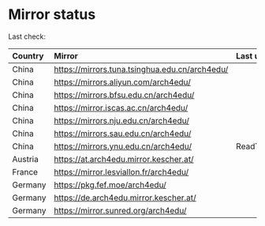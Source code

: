 <script src="./time.js"></script>
# Mirror status
Last check: <script type="text/javascript">localize(1690917203.5909655);</script>

|Country|Mirror|Last update|
|:------|:-----|:----------|
|China|https://mirrors.tuna.tsinghua.edu.cn/arch4edu/|<script type="text/javascript">localize(1690871593);</script>|
|China|https://mirrors.aliyun.com/arch4edu/|<script type="text/javascript">localize(1690785086);</script>|
|China|https://mirrors.bfsu.edu.cn/arch4edu/|<script type="text/javascript">localize(1690871593);</script>|
|China|https://mirror.iscas.ac.cn/arch4edu/|<script type="text/javascript">localize(1690871593);</script>|
|China|https://mirrors.nju.edu.cn/arch4edu/|<script type="text/javascript">localize(1690785086);</script>|
|China|https://mirrors.sau.edu.cn/arch4edu/|<script type="text/javascript">localize(1690871593);</script>|
|China|https://mirrors.ynu.edu.cn/arch4edu/|ReadTimeout|
|Austria|https://at.arch4edu.mirror.kescher.at/|<script type="text/javascript">localize(1690871593);</script>|
|France|https://mirror.lesviallon.fr/arch4edu/|<script type="text/javascript">localize(1689402753);</script>|
|Germany|https://pkg.fef.moe/arch4edu/|<script type="text/javascript">localize(1690871593);</script>|
|Germany|https://de.arch4edu.mirror.kescher.at/|<script type="text/javascript">localize(1690871593);</script>|
|Germany|https://mirror.sunred.org/arch4edu/|<script type="text/javascript">localize(1690871593);</script>|

<script src="./tablefilter/tablefilter.js"></script>
<script src="./table.js"></script>